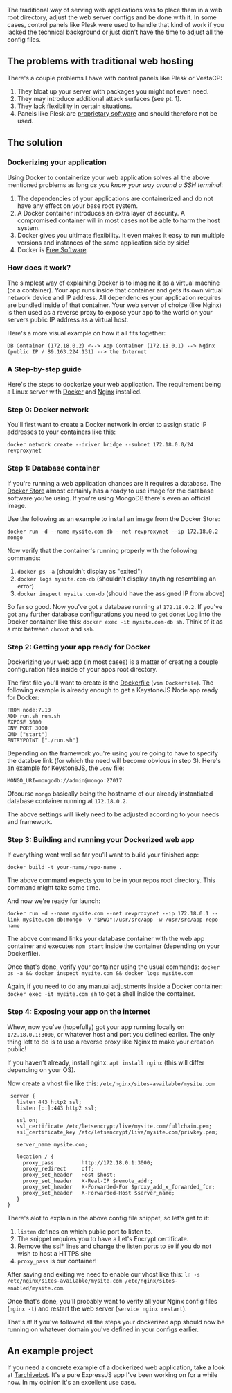 The traditional way of serving web applications was to place them in a web root directory, adjust the web server configs and be done with it. In some cases, control panels like Plesk were used to handle that kind of work if you lacked the technical background or just didn't have the time to adjust all the config files.

## The problems with traditional web hosting
There's a couple problems I have with control panels like Plesk or VestaCP:
1. They bloat up your server with packages you might not even need.
2. They may introduce additional attack surfaces (see pt. 1).
3. They lack flexibility in certain situations.
4. Panels like Plesk are [proprietary software](https://www.gnu.org/philosophy/free-software-even-more-important.html) and should therefore not be used.

## The solution
### Dockerizing your application
Using Docker to containerize your web application solves all the above mentioned problems as long _as you know your way around a SSH terminal_:

1. The dependencies of your applications are containerized and do not have any effect on your base root system.
2. A Docker container introduces an extra layer of security. A compromised container will in most cases not be able to harm the host system.
3. Docker gives you ultimate flexibility. It even makes it easy to run multiple versions and instances of the same application side by side!
4. Docker is [Free Software](https://www.gnu.org/philosophy/free-sw.html).

### How does it work?
The simplest way of explaining Docker is to imagine it as a virtual machine (or a container). Your app runs inside that container and gets its own virtual network device and IP address. All dependencies your application requires are bundled inside of that container. Your web server of choice (like Nginx) is then used as a reverse proxy to expose your app to the world on your servers public IP address as a virtual host.

Here's a more visual example on how it all fits together:

`DB Container (172.18.0.2) <--> App Container (172.18.0.1) --> Nginx (public IP / 89.163.224.131) --> the Internet`

### A Step-by-step guide
Here's the steps to dockerize your web application. The requirement being a Linux server with [Docker](https://docs.docker.com/engine/installation/linux/docker-ce/debian/) and [Nginx](https://nginx.org/) installed.
### Step 0: Docker network
You'll first want to create a Docker network in order to assign static IP addresses to your containers like this:

`docker network create --driver bridge --subnet 172.18.0.0/24 revproxynet`

### Step 1: Database container
If you're running a web application chances are it requires a database. The [Docker Store](https://store.docker.com/images/mongo) almost certainly has a ready to use image for the database software you're using. If you're using MongoDB there's even an official image.

Use the following as an example to install an image from the Docker Store:

`docker run -d --name mysite.com-db --net revproxynet --ip 172.18.0.2 mongo`

Now verify that the container's running properly with the following commands:

1. `docker ps -a` (shouldn't display as "exited")
2. `docker logs mysite.com-db` (shouldn't display anything resembling an error)
3. `docker inspect mysite.com-db` (should have the assigned IP from above)

So far so good. Now you've got a database running at `172.18.0.2`. If you've got any further database configurations you need to get done: Log into the Docker container like this: `docker exec -it mysite.com-db sh`. Think of it as a mix between `chroot` and `ssh`.

### Step 2: Getting your app ready for Docker
Dockerizing your web app (in most cases) is a matter of creating a couple configuration files inside of your apps root directory.

The first file you'll want to create is the [Dockerfile](https://www.digitalocean.com/community/tutorials/docker-explained-using-dockerfiles-to-automate-building-of-images) (`vim Dockerfile`). The following example is already enough to get a KeystoneJS Node app ready for Docker:
```
FROM node:7.10
ADD run.sh run.sh
EXPOSE 3000
ENV PORT 3000
CMD ["start"]
ENTRYPOINT ["./run.sh"]
```

Depending on the framework you're using you're going to have to specify the databse link (for which the need will become obvious in step 3). Here's an example for KeystoneJS, the `.env` file:
```
MONGO_URI=mongodb://admin@mongo:27017
```
Ofcourse `mongo` basically being the hostname of our already instantiated database container running at `172.18.0.2`.

The above settings will likely need to be adjusted according to your needs and framework.

### Step 3: Building and running your Dockerized web app

If everything went well so far you'll want to build your finished app:
```
docker build -t your-name/repo-name .
```
The above command expects you to be in your repos root directory. This command might take some time.

And now we're ready for launch:

```
docker run -d --name mysite.com --net revproxynet --ip 172.18.0.1 --link mysite.com-db:mongo -v "$PWD":/usr/src/app -w /usr/src/app repo-name
```

The above command links your database container with the web app container and executes `npm start` inside the container (depending on your Dockerfile).

Once that's done, verify your container using the usual commands: `docker ps -a && docker inspect mysite.com && docker logs mysite.com`

Again, if you need to do any manual adjustments inside a Docker container: `docker exec -it mysite.com sh` to get a shell inside the container.

### Step 4: Exposing your app on the internet
Whew, now you've (hopefully) got your app running locally on `172.18.0.1:3000`, or whatever host and port you defined earlier. The only thing left to do is to use a reverse proxy like Nginx to make your creation public!

If you haven't already, install nginx: `apt install nginx` (this will differ depending on your OS).

Now create a vhost file like this: `/etc/nginx/sites-available/mysite.com`
```
 server {
   listen 443 http2 ssl;
   listen [::]:443 http2 ssl;
 
   ssl on;
   ssl_certificate /etc/letsencrypt/live/mysite.com/fullchain.pem;
   ssl_certificate_key /etc/letsencrypt/live/mysite.com/privkey.pem;
 
   server_name mysite.com;
 
   location / {
     proxy_pass         http://172.18.0.1:3000;
     proxy_redirect     off;
     proxy_set_header   Host $host;
     proxy_set_header   X-Real-IP $remote_addr;
     proxy_set_header   X-Forwarded-For $proxy_add_x_forwarded_for;
     proxy_set_header   X-Forwarded-Host $server_name;
   }
}

```

There's alot to explain in the above config file snippet, so let's get to it:
1. `listen` defines on which public port to listen to.
2. The snippet requires you to have a Let's Encrypt certificate.
3. Remove the ssl* lines and change the listen ports to `80` if you do not wish to host a HTTPS site
4. `proxy_pass` is our container!

After saving and exiting we need to enable our vhost like this: `ln -s /etc/nginx/sites-available/mysite.com /etc/nginx/sites-enabled/mysite.com`.

Once that's done, you'll probably want to verify all your Nginx config files (`nginx -t`) and restart the web server (`service nginx restart`).

That's it! If you've followed all the steps your dockerized app should now be running on whatever domain you've defined in your configs earlier.

## An example project
If you need a concrete example of a dockerized web application, take a look at [Tarchivebot](https://github.com/PROGRADE-Tech/Tarchivebot). It's a pure ExpressJS app I've been working on for a while now. In my opinion it's an excellent use case.